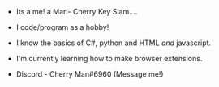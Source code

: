 - Its a me! a Mari- Cherry Key Slam....

- I code/program as a hobby!

- I know  the basics of C#, python and HTML *and* javascript.

- I'm currently learning how to make browser extensions.

- Discord - Cherry Man#6960 (Message me!)
